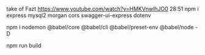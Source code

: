 take of Fazt
https://www.youtube.com/watch?v=HMKVnwlhJO0
28:51
npm i express mysql2 morgan cors swagger-ui-express dotenv

npm i nodemon @babel/core @babel/cli @babel/preset-env @babel/node -D

npm run build

